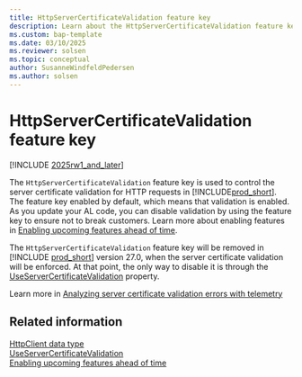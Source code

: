 ```yaml
---
title: HttpServerCertificateValidation feature key
description: Learn about the HttpServerCertificateValidation feature key.
ms.custom: bap-template
ms.date: 03/10/2025
ms.reviewer: solsen
ms.topic: conceptual
author: SusanneWindfeldPedersen
ms.author: solsen
---
```


# HttpServerCertificateValidation feature key

[!INCLUDE [2025rw1_and_later](includes/2025rw1_and_later.md)]

The `HttpServerCertificateValidation` feature key is used to control the server certificate validation for HTTP requests in [!INCLUDE[prod_short](includes/prod_short.md)]. The feature key enabled by default, which means that validation is enabled. As you update your AL code, you can disable validation by using the feature key to ensure not to break customers. Learn more about enabling features in [Enabling upcoming features ahead of time](/dynamics365/business-central/dev-itpro/administration/feature-management).

The `HttpServerCertificateValidation` feature key will be removed in [!INCLUDE [prod_short](includes/prod_short.md)] version 27.0, when the server certificate validation will be enforced. At that point, the only way to disable it is through the [UseServerCertificateValidation](properties/devenv-useservercertificatevalidation-property.md) property.

Learn more in [Analyzing server certificate validation errors with telemetry](../administration/telemetry-webservices-outgoing-certificate-validation-errors.md)

## Related information

[HttpClient data type](httpclient-data-type.md)  
[UseServerCertificateValidation](properties/devenv-useservercertificatevalidation-property.md)  
[Enabling upcoming features ahead of time](/dynamics365/business-central/dev-itpro/administration/feature-management)  